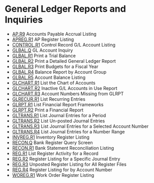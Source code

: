 # General Ledger Reports and Inquiries

<PageHeader />

- [AP.R9](../../AP-OVERVIEW/AP-REPORT/AP-R9/README.md) Accounts Payable Accrual Listing
- [APREG.R1](../../AP-OVERVIEW/AP-REPORT/APREG-R1/README.md) AP Register Listing
- [CONTROL.R1](CONTROL-R1/README.md) Control Record G/L Account Listing
- [GLBAL.Q](GLBAL-Q/README.md) GL Account Inquiry
- [GLBAL.R1](GLBAL-R1/README.md) Print a Trial Balance
- [GLBAL.R2](GLBAL-R2/README.md) Print a Detailed General Ledger Report
- [GLBAL.R3](GLBAL-R3/README.md) Print Budgets for a Fiscal Year
- [GLBAL.R4](GLBAL-R4/README.md) Balance Report by Account Group
- [GLBAL.R5](GLBAL-R5/README.md) Account Balance Listing
- [GLCHART.R1](GLCHART-R1/README.md) List the Chart of Accounts
- [GLCHART.R2](GLCHART-R2/README.md) Inactive G/L Accounts in Use Report
- [GLCHART.R3](GLCHART-R3/README.md) Account Numbers Missing from GLRPT
- [GLRECUR.R1](GLRECUR-R1/README.md) List Recurring Entries
- [GLRPT.R1](GLRPT-R1/README.md) List Financial Report Frameworks
- [GLRPT.R2](GLRPT-R2/README.md) Print a Financial Report
- [GLTRANS.R1](GLTRANS-R1/README.md) List Journal Entries for a Period
- [GLTRANS.R2](GLTRANS-R2/README.md) List Un-posted Journal Entries
- [GLTRANS.R3](GLTRANS-R3/README.md) List Journal Entries for a Selected Account Number
- [GLTRANS.R4](GLTRANS-R4/README.md) List Journal Entries for a Number Range
- [INVREG.R1](INVREG-R1/README.md) Inventory Register Listing
- [RECON.Q](RECON-Q/README.md) Bank Register Query Screen
- [RECON.R1](RECON-R1/README.md) Bank Statement Reconciliation Listing
- [REG.R1](REG-R1/README.md) List Register Activity for a Record
- [REG.R2](REG-R2/README.md) Register Listing for a Specific Journal Entry
- [REG.R3](REG-R3/README.md) Unposted Register Listing for All Register Files
- [REG.R4](REG-R4/README.md) Register Listing for by Account Number
- [WOREG.R1](WOREG-R1/README.md) Work Order Register Listing

<badge text= "Version 8.10.57" vertical="middle" />

<PageFooter />
